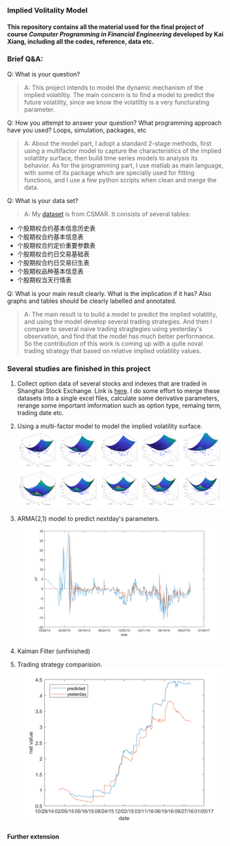 ### Implied Volitality Model
#### This repository contains all the material used for the final project of course *Computer Programming in Financial Engineering* developed by Kai Xiang, including all the codes, reference, data etc.

### Brief Q&A:
Q: What is your question? 

>A: This project intends to model the dynamic mechanism of the implied volatiltiy. The main concern is to find a model to 
predict the future volatility, since we know the volatiltiy is a very functurating parameter.

Q: How you attempt to answer your question? What programming approach have you used? Loops, simulation, packages, etc  

>A: About the model part, I adopt a standard 2-stage methods, first using a multifactor model to capture the characteristics of the implied volatility surface, then build time series models to analysis its behavior. As for the programming part, I use matlab as main language, with some of its package which are specially used for fitting functions, and I use a few python scripts when clean and merge the data.

Q: What is your data set?  

>A: My [dataset](https://github.com/kylerse/implied-volitality-model/tree/master/data) is from CSMAR. It consists of several tables:  
  - 个股期权合约基本信息历史表  
  - 个股期权合约基本信息表  
  - 个股期权合约定价重要参数表  
  - 个股期权合约日交易基础表  
  - 个股期权合约日交易衍生表  
  - 个股期权品种基本信息表  
  - 个股期权当天行情表  
  
Q: What is your main result clearly.  What is the implication if it has? Also graphs and tables should be clearly labelled and annotated. 

>A: The main result is to build a model to predict the implied volatility, and using the model develop several trading strategies. And then I compare to several naive trading stragtegies using yesterday's observation, and find that the model has much better performance.
So the contribution of this work is coming up with a quite noval trading strategy that based on relative implied volatility values.


### Several studies are finished in this project
1. Collect option data of several stocks and indexes that are traded in Shanghai Stock Exchange. Link is [here](https://github.com/kylerse/implied-volitality-model/tree/master/data). I do some effort to merge these datasets into a single excel files, calculate some derivative parameters, rerange some important imformation such as option type, remaing term, trading date etc. 

2. Using a multi-factor model to model the implied volatility surface.
![surface](./pic/surface.png)
3. ARMA(2,1) model to predict nextday's parameters.
![arma](./pic/arma2.png)
4. Kalman Filter (unfinished)
5. Trading strategy comparision.
![strategies](./pic/predict3.png)

#### Further extension
